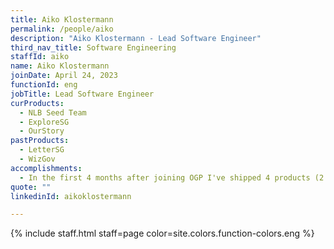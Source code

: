 ```yaml
---
title: Aiko Klostermann
permalink: /people/aiko
description: "Aiko Klostermann - Lead Software Engineer"
third_nav_title: Software Engineering
staffId: aiko
name: Aiko Klostermann
joinDate: April 24, 2023
functionId: eng
jobTitle: Lead Software Engineer
curProducts:
  - NLB Seed Team
  - ExploreSG
  - OurStory
pastProducts:
  - LetterSG
  - WizGov
accomplishments:
  - In the first 4 months after joining OGP I've shipped 4 products (2 MPVs, 1 internal)
quote: ""
linkedinId: aikoklostermann

---
```


{% include staff.html staff=page color=site.colors.function-colors.eng %}
